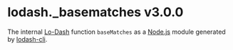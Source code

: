 # lodash._basematches v3.0.0

The internal [Lo-Dash](https://lodash.com/) function `baseMatches` as a [Node.js](http://nodejs.org/) module generated by [lodash-cli](https://www.npmjs.com/package/lodash-cli).
